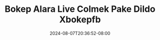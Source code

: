 --- 
title: "Bokep Alara Live Colmek Pake Dildo  Xbokepfb"
description: "video  video bokep Bokep Alara Live Colmek Pake Dildo  Xbokepfb simontox    "
date: 2024-08-07T20:36:52-08:00
file_code: "ek5tgom15692"
draft: false
cover: "oievmic2qp7x0hnq.jpg"
tags: ["Bokep", "Alara", "Live", "Colmek", "Pake", "Dildo", "Xbokepfb", "bokep-indo", "bokep-viral", "bokep-ig"]
length: 1926
fld_id: "1483013"
foldername: "Alara update"
categories: ["Alara update"]
views: 0
---